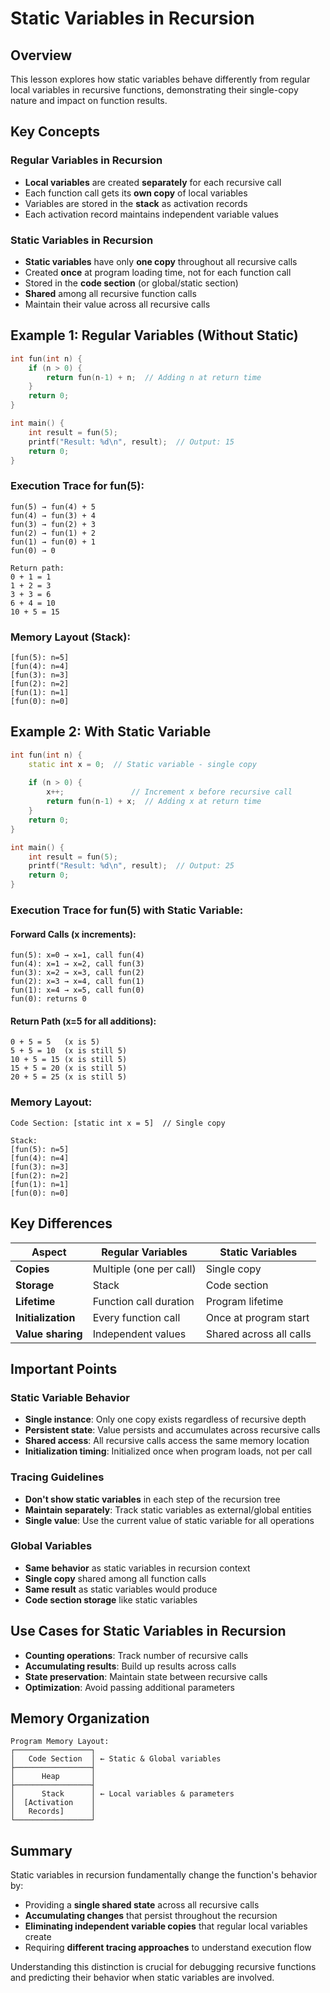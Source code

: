 # Static Variables in Recursion

## Overview
This lesson explores how static variables behave differently from regular local variables in recursive functions, demonstrating their single-copy nature and impact on function results.

## Key Concepts

### Regular Variables in Recursion
- **Local variables** are created **separately** for each recursive call
- Each function call gets its **own copy** of local variables
- Variables are stored in the **stack** as activation records
- Each activation record maintains independent variable values

### Static Variables in Recursion
- **Static variables** have only **one copy** throughout all recursive calls
- Created **once** at program loading time, not for each function call
- Stored in the **code section** (or global/static section)
- **Shared** among all recursive function calls
- Maintain their value across all recursive calls

## Example 1: Regular Variables (Without Static)

```cpp
int fun(int n) {
    if (n > 0) {
        return fun(n-1) + n;  // Adding n at return time
    }
    return 0;
}

int main() {
    int result = fun(5);
    printf("Result: %d\n", result);  // Output: 15
    return 0;
}
```

### Execution Trace for fun(5):
```
fun(5) → fun(4) + 5
fun(4) → fun(3) + 4  
fun(3) → fun(2) + 3
fun(2) → fun(1) + 2
fun(1) → fun(0) + 1
fun(0) → 0

Return path:
0 + 1 = 1
1 + 2 = 3  
3 + 3 = 6
6 + 4 = 10
10 + 5 = 15
```

### Memory Layout (Stack):
```
[fun(5): n=5]
[fun(4): n=4]
[fun(3): n=3]
[fun(2): n=2]
[fun(1): n=1]
[fun(0): n=0]
```

## Example 2: With Static Variable

```cpp
int fun(int n) {
    static int x = 0;  // Static variable - single copy
    
    if (n > 0) {
        x++;               // Increment x before recursive call
        return fun(n-1) + x;  // Adding x at return time
    }
    return 0;
}

int main() {
    int result = fun(5);
    printf("Result: %d\n", result);  // Output: 25
    return 0;
}
```

### Execution Trace for fun(5) with Static Variable:

#### Forward Calls (x increments):
```
fun(5): x=0 → x=1, call fun(4)
fun(4): x=1 → x=2, call fun(3)  
fun(3): x=2 → x=3, call fun(2)
fun(2): x=3 → x=4, call fun(1)
fun(1): x=4 → x=5, call fun(0)
fun(0): returns 0
```

#### Return Path (x=5 for all additions):
```
0 + 5 = 5   (x is 5)
5 + 5 = 10  (x is still 5)
10 + 5 = 15 (x is still 5)
15 + 5 = 20 (x is still 5)
20 + 5 = 25 (x is still 5)
```

### Memory Layout:
```
Code Section: [static int x = 5]  // Single copy

Stack:
[fun(5): n=5]
[fun(4): n=4]
[fun(3): n=3]
[fun(2): n=2]
[fun(1): n=1]
[fun(0): n=0]
```

## Key Differences

| Aspect | Regular Variables | Static Variables |
|--------|------------------|------------------|
| **Copies** | Multiple (one per call) | Single copy |
| **Storage** | Stack | Code section |
| **Lifetime** | Function call duration | Program lifetime |
| **Initialization** | Every function call | Once at program start |
| **Value sharing** | Independent values | Shared across all calls |

## Important Points

### Static Variable Behavior
- **Single instance**: Only one copy exists regardless of recursive depth
- **Persistent state**: Value persists and accumulates across recursive calls
- **Shared access**: All recursive calls access the same memory location
- **Initialization timing**: Initialized once when program loads, not per call

### Tracing Guidelines
- **Don't show static variables** in each step of the recursion tree
- **Maintain separately**: Track static variables as external/global entities
- **Single value**: Use the current value of static variable for all operations

### Global Variables
- **Same behavior** as static variables in recursion context
- **Single copy** shared among all function calls
- **Same result** as static variables would produce
- **Code section storage** like static variables

## Use Cases for Static Variables in Recursion

- **Counting operations**: Track number of recursive calls
- **Accumulating results**: Build up results across calls
- **State preservation**: Maintain state between recursive calls
- **Optimization**: Avoid passing additional parameters

## Memory Organization

```
Program Memory Layout:
┌─────────────────┐
│   Code Section  │ ← Static & Global variables
├─────────────────┤
│      Heap       │
├─────────────────┤
│      Stack      │ ← Local variables & parameters
│  [Activation    │
│   Records]      │
└─────────────────┘
```

## Summary

Static variables in recursion fundamentally change the function's behavior by:
- Providing a **single shared state** across all recursive calls
- **Accumulating changes** that persist throughout the recursion
- **Eliminating independent variable copies** that regular local variables create
- Requiring **different tracing approaches** to understand execution flow

Understanding this distinction is crucial for debugging recursive functions and predicting their behavior when static variables are involved.